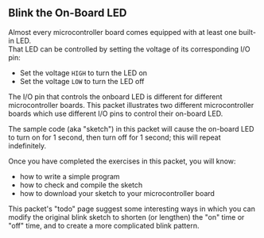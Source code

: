 ## Blink the On-Board LED ##

Almost every microcontroller board comes equipped with at least one built-in LED.  
That LED can be controlled by setting the voltage of its corresponding I/O pin:

* Set the voltage `HIGH` to turn the LED on
* Set the voltage `LOW` to turn the LED off

The I/O pin that controls the onboard LED is different for different microcontroller
boards.  This packet illustrates two different microcontroller boards which use
different I/O pins to control their on-board LED.

The sample code (aka "sketch") in this packet will cause
the on-board LED to turn on for 1 second, then turn off for 1 second; this
will repeat indefinitely.

Once you have completed the exercises in this packet, you will know:

* how to write a simple program
* how to check and compile the sketch 
* how to download your sketch to your microcontroller board

This packet's "todo" page suggest some interesting ways in which you can modify the 
original blink sketch to shorten (or lengthen) the "on" time or "off" time, and
to create a more complicated blink pattern.

